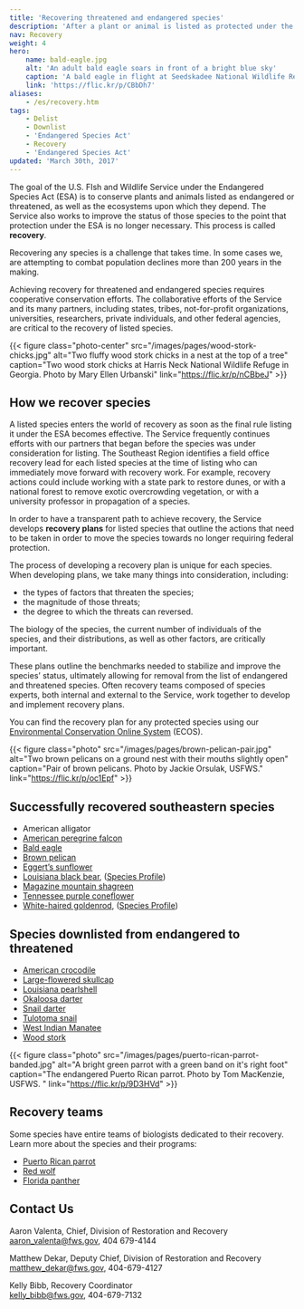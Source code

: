 ```yaml
---
title: 'Recovering threatened and endangered species'
description: 'After a plant or animal is listed as protected under the Endangered Species Act, U.S. Fish and Wildlife Service biologists must determine what the species needs in order to achieve recovery, meaning it no longer requires federal protection.'
nav: Recovery
weight: 4
hero:
    name: bald-eagle.jpg
    alt: 'An adult bald eagle soars in front of a bright blue sky'
    caption: 'A bald eagle in flight at Seedskadee National Wildlife Refuge. Photo by Tom Koerner, USFWS.'
    link: 'https://flic.kr/p/CBbDh7'
aliases:
    - /es/recovery.htm
tags:
    - Delist
    - Downlist
    - 'Endangered Species Act'
    - Recovery
    - 'Endangered Species Act'
updated: 'March 30th, 2017'
---
```


The goal of the U.S. FIsh and Wildlife Service  under the Endangered Species Act (ESA) is to conserve plants and animals listed as endangered or threatened, as well as the ecosystems upon which they depend. The Service also works to improve the status of those species to the point that protection under the ESA is no longer necessary. This process is called **recovery**.

Recovering any species is a challenge that takes time. In some cases we, are attempting to combat population declines more than 200 years in the making.

Achieving recovery for threatened and endangered species requires cooperative conservation efforts. The collaborative efforts of the Service and its many partners, including states, tribes, not-for-profit organizations, universities, researchers, private individuals, and other federal agencies, are critical to the recovery of listed species.

{{< figure class="photo-center" src="/images/pages/wood-stork-chicks.jpg" alt="Two fluffy wood stork chicks in a nest at the top of a tree" caption="Two wood stork chicks at Harris Neck National Wildlife Refuge in Georgia. Photo by Mary Ellen Urbanski" link="https://flic.kr/p/nCBbeJ" >}}

## How we recover species

A listed species enters the world of recovery as soon as the final rule listing it under the ESA becomes effective.  The Service frequently continues efforts with our partners that began before the species was under consideration for listing.  The Southeast Region identifies a field office recovery lead for each listed species at the time of listing who can immediately move forward with recovery work. For example, recovery actions could include working with a state park to restore dunes, or with a national forest to remove exotic overcrowding vegetation, or with a university professor in propagation of a species.

In order to have a transparent path to achieve recovery, the Service develops **recovery plans** for listed species that outline the actions that need to be taken in order to move the species towards no longer requiring federal protection.

The process of developing a recovery plan  is unique for each species. When developing plans, we take many things into consideration, including:

- the types of factors that threaten the species;
- the magnitude of those threats;
- the degree to which the threats can reversed.

The biology of the species, the current number of individuals of the species, and their distributions, as well as other factors, are critically important. 

These plans outline the benchmarks needed to stabilize and improve the species’ status, ultimately allowing for removal from the list of endangered and threatened species. Often recovery teams composed of species experts, both internal and external to the Service, work together to develop and implement recovery plans.

You can find the recovery plan for any protected species using our [Environmental Conservation Online System](http://ecos.fws.gov/tess_public/pub/speciesRecovery.jsp?sort=1) (ECOS).

{{< figure class="photo" src="/images/pages/brown-pelican-pair.jpg" alt="Two brown pelicans on a ground nest with their mouths slightly open" caption="Pair of brown pelicans. Photo by Jackie Orsulak, USFWS." link="https://flic.kr/p/oc1Epf" >}}

## Successfully recovered southeastern species
 - American alligator
 - [American peregrine falcon](https://www.federalregister.gov/articles/1999/08/25/99-21959/endangered-and-threatened-wildlife-and-plants-final-rule-to-remove-the-american-peregrine-falcon)
 - [Bald eagle](https://www.federalregister.gov/articles/2007/07/09/07-4302/endangered-and-threatened-wildlife-and-plants-removing-the-bald-eagle-in-the-lower-48-states-from)
 - [Brown pelican](https://www.federalregister.gov/articles/2009/11/17/E9-27402/endangered-and-threatened-wildlife-and-plants-removal-of-the-brown-pelican-pelecanus-occidentalis)
 - [Eggert’s sunflower](https://www.federalregister.gov/articles/2005/08/18/05-16274/endangered-and-threatened-wildlife-and-plants-removal-of-helianthus-eggertii)
 - [Louisiana black bear](https://www.federalregister.gov/articles/2016/03/11/2016-05206/endangered-and-threatened-wildlife-and-plants-removal-of-the-louisiana-black-bear-from-the-federal), ([Species Profile](/wildlife/mammal/louisiana-black-bear))
 - [Magazine mountain shagreen](https://www.federalregister.gov/articles/2013/05/15/2013-11541/endangered-and-threatened-wildlife-and-plants-removal-of-the-magazine-mountain-shagreen-from-the)
 - [Tennessee purple coneflower](https://www.federalregister.gov/articles/2011/08/03/2011-19674/endangered-and-threatened-wildlife-and-plants-removal-of-echinacea-tennesseensis-tennessee-purple)
 - [White-haired goldenrod](https://www.federalregister.gov/articles/2015/09/01/2015-21410/endangered-and-threatened-wildlife-and-plants-removal-of-solidago-albopilosa-white-haired-goldenrod), ([Species Profile](/wildlife/plants/white-haired-goldenrod/))

## Species downlisted from endangered to threatened
 - [American crocodile](https://www.federalregister.gov/documents/2007/03/20/E7-5037/endangered-and-threatened-wildlife-and-plants-reclassification-of-the-american-crocodile-distinct)
 - [Large-flowered skullcap](https://www.federalregister.gov/articles/2002/01/14/02-665/endangered-and-threatened-wildlife-and-plants-reclassification-of-scutellaria-montana)
 - [Louisiana pearlshell](https://ecos.fws.gov/docs/federal_register/fr2419.pdf)
 - [Okaloosa darter](https://www.federalregister.gov/articles/2011/04/01/2011-7668/endangered-and-threatened-wildlife-and-plants-reclassification-of-the-okaloosa-darter-from)
 - [Snail darter](https://ecos.fws.gov/docs/federal_register/fr854.pdf)
 - [Tulotoma snail](https://www.federalregister.gov/articles/2011/06/02/2011-13687/endangered-and-threatened-wildlife-and-plants-reclassification-of-the-tulotoma-snail-from-endangered)
 - [West Indian Manatee](/wildlife/mammals/manatee)
 - [Wood stork](https://www.federalregister.gov/articles/2014/06/30/2014-14761/endangered-and-threatened-wildlife-and-plants-reclassification-of-the-us-breeding-population-of-the)

{{< figure class="photo" src="/images/pages/puerto-rican-parrot-banded.jpg" alt="A bright green parrot with a green band on it's right foot" caption="The endangered Puerto Rican parrot. Photo by Tom MacKenzie, USFWS. " link="https://flic.kr/p/9D3HVd" >}}

## Recovery teams

Some species have entire teams of biologists dedicated to their recovery. Learn more about the species and their programs:

- [Puerto Rican parrot](http://www.fws.gov/caribbean/es/Parrot.html)
- [Red wolf](http://www.fws.gov/redwolf/)
- [Florida panther](http://www.fws.gov/verobeach/FloridaPantherRIT.html)

## Contact Us

Aaron Valenta, Chief, Division of Restoration and Recovery  
[aaron_valenta@fws.gov](mailto:aaron_valenta@fws.gov?subject=Recovery), 404 679-4144

Matthew Dekar, Deputy Chief, Division of Restoration and Recovery  
[matthew_dekar@fws.gov](mailto:matthew_dekar@fws.gov?subject=Recovery), 404-679-4127

Kelly Bibb, Recovery Coordinator  
[kelly_bibb@fws.gov](mailto:kelly_bibb@fws.gov?subject=Recovery), 404-679-7132
